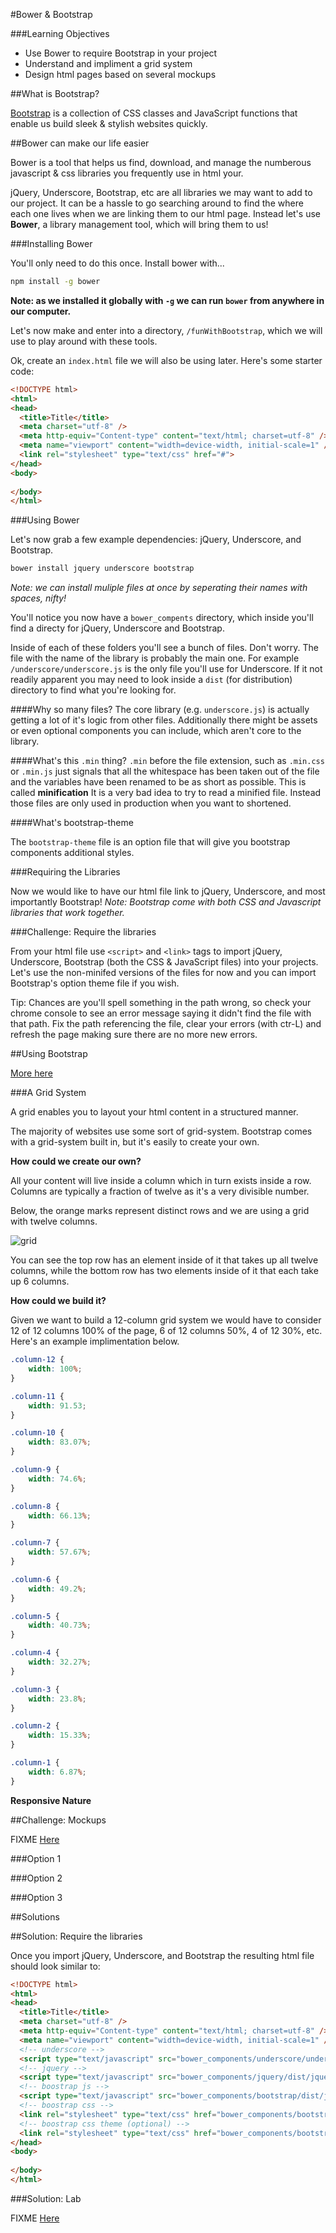 #Bower & Bootstrap

###Learning Objectives

* Use Bower to require Bootstrap in your project
* Understand and impliment a grid system
* Design html pages based on several mockups

##What is Bootstrap?

[Bootstrap]() is a collection of CSS classes and JavaScript functions that enable us build sleek & stylish websites quickly.

##Bower can make our life easier

Bower is a tool that helps us find, download, and manage the numberous javascript & css libraries you frequently use in html your. 

jQuery, Underscore, Bootstrap, etc are all libraries we may want to add to our project. It can be a hassle to go searching around to find the where each one lives when we are linking them to our html page. Instead let's use **Bower**, a library management tool, which will bring them to us!

###Installing Bower

You'll only need to do this once. Install bower with...

```bash
npm install -g bower
```

**Note: as we installed it globally with `-g` we can run `bower` from anywhere in our computer.**

Let's now make and enter into a directory, `/funWithBootstrap`, which we will use to play around with these tools.

Ok, create an `index.html` file we will also be using later. Here's some starter code:

```html
<!DOCTYPE html>
<html>
<head>
  <title>Title</title>
  <meta charset="utf-8" />
  <meta http-equiv="Content-type" content="text/html; charset=utf-8" />
  <meta name="viewport" content="width=device-width, initial-scale=1" />
  <link rel="stylesheet" type="text/css" href="#">
</head>
<body>
  
</body>
</html>
```

###Using Bower

Let's now grab a few example dependencies: jQuery, Underscore, and Bootstrap.

```bash
bower install jquery underscore bootstrap
```

*Note: we can install muliple files at once by seperating their names with spaces, nifty!*

You'll notice you now have a `bower_compents` directory, which inside you'll find a directy for jQuery, Underscore and Bootstrap.

Inside of each of these folders you'll see a bunch of files. Don't worry. The file with the name of the library is probably the main one. For example `/underscore/underscore.js` is the only file you'll use for Underscore. If it not readily apparent you may need to look inside a `dist` (for distribution) directory to find what you're looking for.

####Why so many files?
The core library (e.g. `underscore.js`) is actually getting a lot of it's logic from other files. Additionally there might be assets or even optional components you can include, which aren't core to the library.

####What's this `.min` thing?
`.min` before the file extension, such as `.min.css` or `.min.js` just signals that all the whitespace has been taken out of the file and the variables have been renamed to be as short as possible. This is called **minification** It is a very bad idea to try to read a minified file. Instead those files are only used in production when you want to shortened.

####What's bootstrap-theme

The `bootstrap-theme` file is an option file that will give you bootstrap components additional styles.


###Requiring the Libraries

Now we would like to have our html file link to jQuery, Underscore, and most importantly Bootstrap! *Note: Bootstrap come with both CSS and Javascript libraries that work together.*

###Challenge: Require the libraries

From your html file use `<script>` and `<link>` tags to import jQuery, Underscore, Bootstrap (both the CSS & JavaScript files) into your projects. Let's use the non-minifed versions of the files for now and you can import Bootstrap's option theme file if you wish.

Tip: Chances are you'll spell something in the path wrong, so check your chrome console to see an error message saying it didn't find the file with that path. Fix the path referencing the file, clear your errors (with ctr-L) and refresh the page making sure there are no more new errors.


##Using Bootstrap

[More here](https://github.com/wdi-sf-fall/notes/blob/master/week_01_fundamentals/day_2_productivity_htmlcssbootstrap/dusk_html_css%20and%20bootstrap/readme.md)

###A Grid System

A grid enables you to layout your html content in a structured manner.

The majority of websites use some sort of grid-system. Bootstrap comes with a grid-system built in, but it's easily to create your own.

**How could we create our own?**

All your content will live inside a column which in turn exists inside a row. Columns are typically a fraction of twelve as it's a very divisible number. 

Below, the orange marks represent distinct rows and we are using a grid with twelve columns.

![grid](imgs/grid.png)

You can see the top row has an element inside of it that takes up all twelve columns, while the bottom row has two elements inside of it that each take up 6 columns.

**How could we build it?** 

Given we want to build a 12-column grid system we would have to consider 12 of 12 columns 100% of the page, 6 of 12 columns 50%, 4 of 12 30%, etc. Here's an example implimentation below.

```css
.column-12 {
    width: 100%;
}

.column-11 {
    width: 91.53;
}

.column-10 {
    width: 83.07%;
}

.column-9 {
    width: 74.6%;
}

.column-8 {
    width: 66.13%;
}

.column-7 {
    width: 57.67%;
}

.column-6 {
    width: 49.2%;
}

.column-5 {
    width: 40.73%;
}

.column-4 {
    width: 32.27%;
}

.column-3 {
    width: 23.8%;
}

.column-2 {
    width: 15.33%;
}

.column-1 {
    width: 6.87%;
}
```

**Responsive Nature**
 

##Challenge: Mockups

FIXME
[Here](https://github.com/wdi-sf-fall/bootstrap-lab/tree/master)

###Option 1

###Option 2

###Option 3


##Solutions

##Solution: Require the libraries

Once you import jQuery, Underscore, and Bootstrap the resulting html file should look similar to:

```html
<!DOCTYPE html>
<html>
<head>
  <title>Title</title>
  <meta charset="utf-8" />
  <meta http-equiv="Content-type" content="text/html; charset=utf-8" />
  <meta name="viewport" content="width=device-width, initial-scale=1" />
  <!-- underscore -->
  <script type="text/javascript" src="bower_components/underscore/underscore.js"></script>
  <!-- jquery -->
  <script type="text/javascript" src="bower_components/jquery/dist/jquery.js"></script>
  <!-- boostrap js -->
  <script type="text/javascript" src="bower_components/bootstrap/dist/js/bootstrap.js"></script>
  <!-- boostrap css -->
  <link rel="stylesheet" type="text/css" href="bower_components/bootstrap/dist/css/bootstrap.css">
  <!-- boostrap css theme (optional) -->
  <link rel="stylesheet" type="text/css" href="bower_components/bootstrap/dist/css/bootstrap-theme.css">
</head>
<body>
  
</body>
</html>
```

###Solution: Lab

FIXME
[Here](https://github.com/wdi-sf-fall/bootstrap-lab/tree/solution)
























